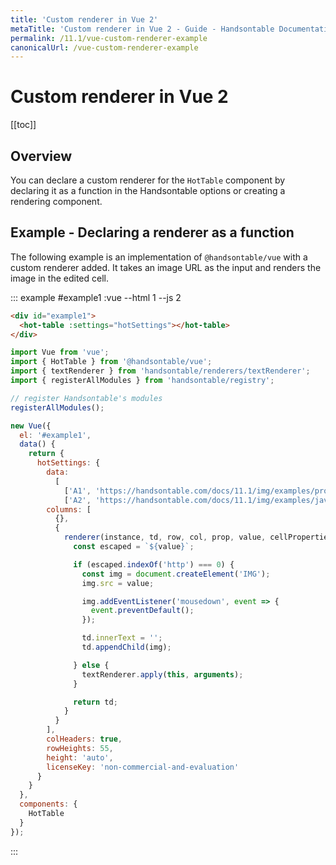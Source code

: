 ```yaml
---
title: 'Custom renderer in Vue 2'
metaTitle: 'Custom renderer in Vue 2 - Guide - Handsontable Documentation'
permalink: /11.1/vue-custom-renderer-example
canonicalUrl: /vue-custom-renderer-example
---
```


# Custom renderer in Vue 2

[[toc]]

## Overview

You can declare a custom renderer for the `HotTable` component by declaring it as a function in the Handsontable options or creating a rendering component.

## Example - Declaring a renderer as a function

The following example is an implementation of `@handsontable/vue` with a custom renderer added. It takes an image URL as the input and renders the image in the edited cell.

::: example #example1 :vue --html 1 --js 2
```html
<div id="example1">
  <hot-table :settings="hotSettings"></hot-table>
</div>
```
```js
import Vue from 'vue';
import { HotTable } from '@handsontable/vue';
import { textRenderer } from 'handsontable/renderers/textRenderer';
import { registerAllModules } from 'handsontable/registry';

// register Handsontable's modules
registerAllModules();

new Vue({
  el: '#example1',
  data() {
    return {
      hotSettings: {
        data:
          [
            ['A1', 'https://handsontable.com/docs/11.1/img/examples/professional-javascript-developers-nicholas-zakas.jpg'],
            ['A2', 'https://handsontable.com/docs/11.1/img/examples/javascript-the-good-parts.jpg']],
        columns: [
          {},
          {
            renderer(instance, td, row, col, prop, value, cellProperties) {
              const escaped = `${value}`;

              if (escaped.indexOf('http') === 0) {
                const img = document.createElement('IMG');
                img.src = value;

                img.addEventListener('mousedown', event => {
                  event.preventDefault();
                });

                td.innerText = '';
                td.appendChild(img);

              } else {
                textRenderer.apply(this, arguments);
              }

              return td;
            }
          }
        ],
        colHeaders: true,
        rowHeights: 55,
        height: 'auto',
        licenseKey: 'non-commercial-and-evaluation'
      }
    }
  },
  components: {
    HotTable
  }
});
```
:::

